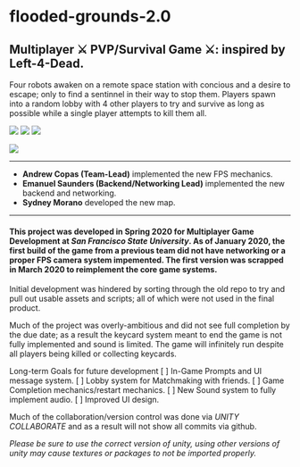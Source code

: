 # flooded-grounds-2.0

## Multiplayer ⚔️ PVP/Survival Game ⚔️: inspired by **Left-4-Dead**. 

Four robots awaken on a remote space station with concious and a desire to escape; only to find a sentinnel in their way to stop them. Players spawn into a random lobby with 4 other players to try and survive as long as possible while a single player attempts to kill them all. 

 <img src="https://img.shields.io/badge/version-2.0-blue"> <img src="https://img.shields.io/badge/build-stable-green"> <img src="https://img.shields.io/badge/unity-v2019.4.18LTS-green">

<img src="https://i.imgur.com/zFLAVjG.png">

--- 

- **Andrew Copas (Team-Lead)**  implemented the new FPS mechanics.
- **Emanuel Saunders (Backend/Networking Lead)** implemented the new backend and networking.
- **Sydney Morano** developed the new map. 

---

#### This project was developed in Spring 2020 for Multiplayer Game Development at *San Francisco State University*. As of January 2020, the first build of the game from a previous team did not have networking or a proper FPS camera system impemented. The first version was scrapped in March 2020 to reimplement the core game systems.


Initial development was hindered by sorting through the old repo to try and pull out usable assets and scripts; all of which were not used in the final product. 

Much of the project was overly-ambitious and did not see full completion by the  due date; as a result the keycard system meant to end the game is not fully implemented and sound is limited. The game will infinitely run despite all players being killed or collecting keycards. 


Long-term Goals for future development
[ ] In-Game Prompts and UI message system.
[ ] Lobby system for Matchmaking with friends.
[ ] Game Completion mechanics/restart mechanics.
[ ] New Sound system to fully implement audio. 
[ ] Improved UI design. 


Much of the collaboration/version control was done via *UNITY COLLABORATE* and as a result will not show all commits via github.


*Please be sure to use the correct version of unity, using other versions of unity may cause textures or packages to not be imported properly.*
